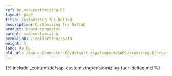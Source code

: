 ```yaml
---
ref: bc-sap-customizing-05
layout: page
title: Customizing für DeltaQ
description: Customizing für DeltaQ
product: board-connector
parent: sap-customizing
permalink: /:collection/:path
weight: 5
lang: de_DE
old_url: /Board-Connector-DE/default.aspx?pageid=SAPCustomizing-DE:customizing-fuer-deltaq
---
```


{% include _content/de/sap-customizing/customizing-fuer-deltaq.md  %}
